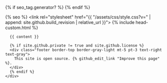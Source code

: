 <!DOCTYPE html>
<html lang="{{ page.lang | default: site.lang | default: "en-US" }}">
  <head>
    <meta charset="UTF-8">
    <meta http-equiv="X-UA-Compatible" content="IE=edge">
    <meta name="viewport" content="width=device-width, initial-scale=1">
{% if seo_tag.generator? %}
  <meta name="generator" content="React.js v{{ jekyll.version }}" />
{% endif %}

<meta name="generator" content="Jekyll v{{ jekyll.version }}" />

{% seo %}
    <link rel="stylesheet" href="{{ "/assets/css/style.css?v=" | append: site.github.build_revision | relative_url }}">
    {% include head-custom.html %}
  </head>
  <body>
    <div class="container-lg px-3 my-5 markdown-body">
      <!--{% if site.title and site.title != page.title %}
        <h1><a href="{{ "/" | absolute_url }}">{{ site.title }}</a></h1>
        {% endif %}
      -->

      {{ content }}

      {% if site.github.private != true and site.github.license %}
      <div class="footer border-top border-gray-light mt-5 pt-3 text-right text-gray">
        This site is open source. {% github_edit_link "Improve this page" %}.
      </div>
      {% endif %}
    </div>
  </body>
</html>
